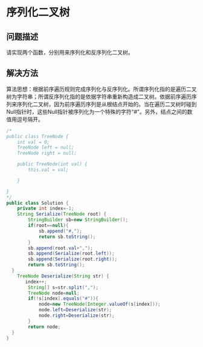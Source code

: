 # 序列化二叉树
## 问题描述
请实现两个函数，分别用来序列化和反序列化二叉树。
## 解决方法
算法思想：根据前序遍历规则完成序列化与反序列化。所谓序列化指的是遍历二叉树为字符串；所谓反序列化指的是依据字符串重新构造成二叉树。依据前序遍历序列来序列化二叉树，因为前序遍历序列是从根结点开始的。当在遍历二叉树时碰到Null指针时，这些Null指针被序列化为一个特殊的字符“#”。另外，结点之间的数值用逗号隔开。
```java
/*
public class TreeNode {
    int val = 0;
    TreeNode left = null;
    TreeNode right = null;

    public TreeNode(int val) {
        this.val = val;

    }

}
*/
public class Solution {
    private int index=-1;
    String Serialize(TreeNode root) {
        StringBuilder sb=new StringBuilder();
        if(root==null){
            sb.append("#,");
            return sb.toString();
        }
        sb.append(root.val+",");
        sb.append(Serialize(root.left));
        sb.append(Serialize(root.right));
        return sb.toString();
  }
    TreeNode Deserialize(String str) {
       index++;
        String[] s=str.split(",");
        TreeNode node=null;
        if(!s[index].equals("#")){
            node=new TreeNode(Integer.valueOf(s[index]));
            node.left=Deserialize(str);
            node.right=Deserialize(str);
        }
        return node;
  }
}
```
